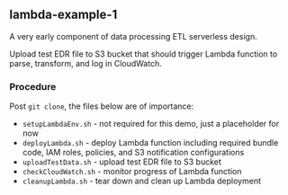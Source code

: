 ## lambda-example-1

A very early component of data processing ETL serverless design.

Upload test EDR file to S3 bucket that should trigger Lambda function to parse, transform, and log in CloudWatch.

### Procedure
Post `git clone`, the files below are of importance:
- `setupLambdaEnv.sh` - not required for this demo, just a placeholder for now
- `deployLambda.sh` - deploy Lambda function including required bundle code, IAM roles, policies, and S3 notification configurations
- `uploadTestData.sh` - upload test EDR file to S3 bucket
- `checkCloudWatch.sh` - monitor progress of Lambda function
- `cleanupLambda.sh` - tear down and clean up Lambda deployment
